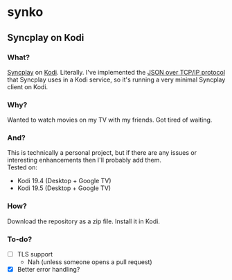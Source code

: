 # synko
## Syncplay on Kodi
### What?
[Syncplay](https://syncplay.pl/) on [Kodi](https://kodi.tv/). Literally. I've implemented the [JSON over TCP/IP protocol](https://syncplay.pl/about/protocol/) that Syncplay uses in a Kodi service, so it's running a very minimal Syncplay client on Kodi.

### Why?
Wanted to watch movies on my TV with my friends. Got tired of waiting.

### And?
This is technically a personal project, but if there are any issues or interesting enhancements then I'll probably add them.  
Tested on:
- Kodi 19.4 (Desktop + Google TV)
- Kodi 19.5 (Desktop + Google TV)

### How?
Download the repository as a zip file. Install it in Kodi.

### To-do?

- [ ] TLS support
	- Nah (unless someone opens a pull request)
- [x] Better error handling?
